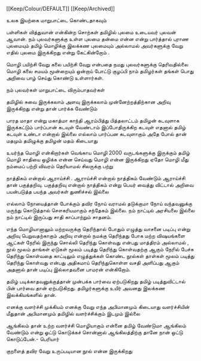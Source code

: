[[Keep/Colour/DEFAULT]] [[Keep/Archived]] 

உலக இயற்கை மாறுபாட்டை கொண்டதாகவும்

பள்ளிகள் வித்துவான் என்கின்ற சொற்கள் தமிழில் புலமை உடையவர் புலவன் ஆவான். நம் புலவர்களுக்கு உள்ள புலமை தன்மை என்ன என்று பார்த்தால் புராண புலமையும் தமிழ் மொழிக்கு இலக்கண புலமையும் அல்லாமல் அவர்களுக்கு வேறு எதில் புலமை இருக்கிறது என்று கேட்கின்றோம் .

மொழி பயிற்சி வேறு கலை பயிற்சி வேறு என்பதை நமது புலவர்களுக்கு தெரிவதில்லை மொழி கலை சமயம்   மூன்றையும் ஒன்றாய் போட்டு குழப்பி நாம் தமிழர்கள் தங்கள் பொது அறிவை பாழ்  செய்து கொண்டு உள்ளார்கள்.

நம் புலவர்கள் மாறுபாட்டை விரும்பாதவர்கள்



தமிழில் சுவை இருக்கலாம் அளவு இருக்கலாம் முன்னேற்றத்திற்கான அறிவு இருக்கிறது என்று தான் பார்க்க வேண்டும்


பாரத மாதா என்று மகாத்மா காந்தி ஆரம்பித்து பித்தலாட்டம்
தமிழன் கடவுளாக இருக்கட்டும் பார்ப்பான் கடவுள் வேண்டாம் இப்போதிருக்கிற‌ கடவுள் எதனால் தமிழ் கடவுள் உண்டா என்றால் இல்லை எல்லாம் பார்ப்பன கடவுளாகும் அதே போல் தான் மதமும் தமிழுக்கு தமிழன் மதம் கிடையாது

உயர்ந்த மொழி என்கிறார்கள் வெங்காய மொழி 2000 வருடங்களுக்கு இருக்கும் தமிழ் மொழி சாதியை ஒழிக்க என்ன செய்வது மொழி என்ன இருக்கிறது ஏதோ மொழி மீது நம்மைப் பற்றி விவரம் தெரியாமல் சிலருக்கு பற்று

நாத்திகம் என்றால் ஆராய்ச்சி . ஆராய்ச்சி என்றால் நாத்திகம் வேண்டும் ஆராய்ச்சி தான் பகுத்தறிவு. பகுத்தறிவு என்றால் நாத்திகம் என்று பெயர் வைத்து விட்டால் அறிவை பயன்படுத்த பயந்த அவர்கள் துணிச்சல் இல்லை

எல்லாம் நோயைத்தான் போக்கும் தவிர நோய் வராமல் தடுக்குமா
 நோய் வந்தவனுக்கு மருந்து கொடுத்தால் சௌகரியமாகும்  சந்தேகம் இல்லை.
நம் நாட்டில் அரசியலை இல்லை நம் நாட்டில் இருப்பது சாதி காப்பாற்றும் சாதனம்.


எந்த மொழியானாலும் மற்றவருக்கு தெரிந்தால் போதும் எழுத்து வாசனை படிப்பு என்று அறிவு பெறுவதற்காகும் 
அறிவு என்றால் நமக்கு தெரிந்தது போக மற்ற விஷயங்களை ஆட்கள் நேரில் இருந்து சொல்லி தெரிந்து கொள்வது என்பது மாத்திரம் அல்லாமல் , நூல் மூலம் தாங்கள் ஏடுகள் மூலம் படித்து தெரிந்து கொள்வதற்கு ஆகும் நேரில் பேச்சு தெரிந்து கொள்வதை காட்டிலும் எழுத்துக்கள் கொண்ட நூல்கள் தாள்கள் மூலம் படித்து தெரிந்து கொள்வது என்பது அதிகமாய் தெரிந்துகொள்ள வசதி அளிப்பது ஆகும் அதனால் தான் படிப்பு இல்லாதவனை பாமரன் என்கிறோம்.



தமிழ் படிக்காதவனுக்குத்தான் முன்பக்க பார்வை ஏற்படுகிறது தமிழ் படித்துவிட்டால் பின் பார்வை தான் ஏற்படுகிறது. தமிழர்களுக்கு உயிர் அவனது இலக்கண இலக்கியங்களில் தான்.


எனக்கு வளர்ச்சி முக்கியம் எனக்கு வேறு எந்த அபிமானமும் கிடையாது வளர்ச்சியின் மீதுதான் அபிமானமும்   தமிழில் வளர்ச்சிக்கும் இடமும் இல்லை


ஆங்கிலம் தான் உற்ற வளர்ச்சி மொழியாகும் என்னை தமிழ் வேண்டுமா ஆங்கிலம் வேண்டும் என்று ஓட்டு கொடுக்கச் சொன்னால் ஆங்கிலத்திற்கு தானே நான் ஒட்டு கொடுப்பேன்.- பெரியார்



குறளைத் தவிர வேறு உருப்படியான நூல் என்ன இருக்கிறது





